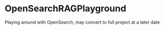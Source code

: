 # OpenSearchRAGPlayground
Playing around with OpenSearch, may convert to full project at a later date

